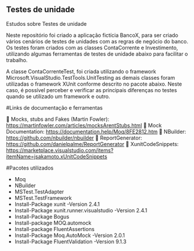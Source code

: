 ## Testes de unidade
Estudos sobre Testes de unidade

Neste repositório foi criado a aplicação fictícia BancoX, para ser criado vários cenários de testes de unidades com as regras de negócio do banco.
Os testes foram criados com as classes ContaCorrente e Investimento, utilizando algumas ferramentas de testes de unidade abaixo para facilitar o trabalho.

A classe ContaCorrenteTest, foi criada utilizando o framework Microsoft.VisualStudio.TestTools.UnitTesting as demais classes foram utilizadas o framework  XUnit conforme descrito no pacote abaixo. Neste caso, é possível perceber e verificar as principais diferenças no testes quando se utilizado um framework e outro.

#Links de documentação e ferramentas

📑 Mocks, stubs and Fakes (Martin Fowler): https://martinfowler.com/articles/mocksArentStubs.html
📑 Mock Documentation: https://documentation.help/Moq/8FE2812.htm
:wrench: NBuilder: https://github.com/nbuilder/nbuilder
:wrench: ReportGenerator: https://github.com/danielpalme/ReportGenerator
:wrench: XunitCodeSnippets: https://marketplace.visualstudio.com/items?itemName=jsakamoto.xUnitCodeSnippets

#Pacotes utilizados

- Moq
- NBuilder
- MSTest.TestAdapter
- MSTest.TestFramework
- Install-Package xunit -Version 2.4.1
- Install-Package xunit.runner.visualstudio -Version 2.4.1
- Install-Package Bogus
- Install-package MOQ.automock
- Install-package FluentAssertions
- Install-Package Moq.AutoMock -Version 2.0.1
- Install-Package FluentValidation -Version 9.1.3

